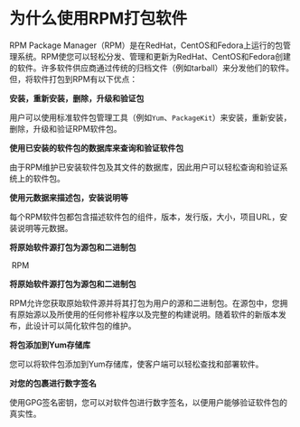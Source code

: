 # 为什么使用RPM打包软件

RPM Package Manager（RPM）是在RedHat，CentOS和Fedora上运行的包管理系统。RPM使您可以轻松分发、管理和更新为RedHat、CentOS和Fedora创建的软件。许多软件供应商通过传统的归档文件（例如tarball）来分发他们的软件。但，将软件打包到RPM有以下优点：

**安装，重新安装，删除，升级和验证包**

​	用户可以使用标准软件包管理工具（例如`Yum`、`PackageKit`）来安装，重新安装，删除，升级和验证RPM软件包。

**使用已安装的软件包的数据库来查询和验证软件包**

​	由于RPM维护已安装软件包及其文件的数据库，因此用户可以轻松查询和验证系统上的软件包。

**使用元数据来描述包，安装说明等**

​	每个RPM软件包都包含描述软件包的组件，版本，发行版，大小，项目URL，安装说明等元数据。

**将原始软件源打包为源包和二进制包**

​	RPM

**将原始软件源打包为源包和二进制包**

RPM允许您获取原始软件源并将其打包为用户的源和二进制包。在源包中，您拥有原始源以及所使用的任何修补程序以及完整的构建说明。随着软件的新版本发布，此设计可以简化软件包的维护。

**将包添加到Yum存储库**

您可以将软件包添加到Yum存储库，使客户端可以轻松查找和部署软件。

**对您的包裹进行数字签名**

使用GPG签名密钥，您可以对软件包进行数字签名，以便用户能够验证软件包的真实性。

